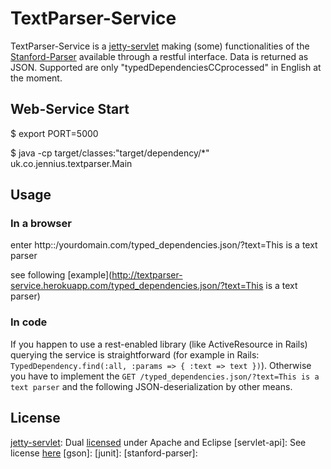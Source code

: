 # TextParser-Service

TextParser-Service is a [jetty-servlet](http://jetty.codehaus.org/jetty/) making (some) functionalities of the [Stanford-Parser](http://nlp.stanford.edu/downloads/lex-parser.shtml) available through a restful interface. 
Data is returned as JSON. Supported are only "typedDependenciesCCprocessed" in English at the moment. 

## Web-Service Start
$ export PORT=5000

$ java -cp target/classes:"target/dependency/*" uk.co.jennius.textparser.Main

## Usage 
### In a browser
enter http::/yourdomain.com/typed_dependencies.json/?text=This is a text parser

see following [example](http://textparser-service.herokuapp.com/typed_dependencies.json/?text=This is a text parser)

### In code
If you happen to use a rest-enabled library (like ActiveResource in Rails) querying the service is straightforward (for example in Rails: `TypedDependency.find(:all, :params => { :text => text })`). 
Otherwise you have to implement the `GET /typed_dependencies.json/?text=This is a text parser` and the following JSON-deserialization by other means.

License
-------
[jetty-servlet](http://jetty.codehaus.org/jetty/): Dual [licensed](http://www.eclipse.org/jetty/licenses.php) under Apache and Eclipse
[servlet-api]: See license [here](/licenses/servlet-api.html)
[gson]:
[junit]:
[stanford-parser]: